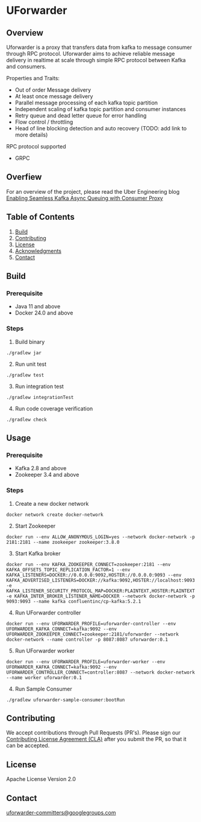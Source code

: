 # UForwarder

## Overview

Uforwarder is a proxy that transfers data from kafka to message consumer through RPC protocol.
Uforwarder aims to achieve reliable message delivery in realtime at scale through simple RPC protocol between Kafka and consumers.

Properties and Traits:

- Out of order Message delivery
- At least once message delivery
- Parallel message processing of each kafka topic partition
- Independent scaling of kafka topic partition and consumer instances
- Retry queue and dead letter queue for error handling
- Flow control / throttling
- Head of line blocking detection and auto recovery (TODO: add link to more details)

RPC protocol supported

- GRPC

## Overfiew

For an overview of the project, please read the Uber Engineering blog [Enabling Seamless Kafka Async Queuing with Consumer Proxy](https://www.uber.com/blog/kafka-async-queuing-with-consumer-proxy/)

## Table of Contents

1. [Build](#build)
2. [Contributing](#contributing)
3. [License](#license)
4. [Acknowledgments](#acknowledgments)
5. [Contact](#contact)

## Build

### Prerequisite

- Java 11 and above
- Docker 24.0 and above

### Steps

1. Build binary

  ```
  ./gradlew jar
  ```

2. Run unit test

  ```
  ./gradlew test
  ```

3. Run integration test

  ```
  ./gradlew integrationTest
  ```

4. Run code coverage verification

  ```
  ./gradlew check
  ```

## Usage

### Prerequisite

- Kafka 2.8 and above
- Zookeeper 3.4 and above

### Steps

1. Create a new docker network

```
docker network create docker-network
```

2. Start Zookeeper

```
docker run --env ALLOW_ANONYMOUS_LOGIN=yes --network docker-network -p 2181:2181 --name zookeeper zookeeper:3.8.0
```

3. Start Kafka broker
```
docker run --env KAFKA_ZOOKEEPER_CONNECT=zookeeper:2181 --env KAFKA_OFFSETS_TOPIC_REPLICATION_FACTOR=1 --env KAFKA_LISTENERS=DOCKER://0.0.0.0:9092,HOSTER://0.0.0.0:9093 --env KAFKA_ADVERTISED_LISTENERS=DOCKER://kafka:9092,HOSTER://localhost:9093 -e KAFKA_LISTENER_SECURITY_PROTOCOL_MAP=DOCKER:PLAINTEXT,HOSTER:PLAINTEXT -e KAFKA_INTER_BROKER_LISTENER_NAME=DOCKER --network docker-network -p 9093:9093 --name kafka confluentinc/cp-kafka:5.2.1
```

4. Run UForwarder controller

```
docker run --env UFORWARDER_PROFILE=uforwarder-controller --env UFORWARDER_KAFKA_CONNECT=kafka:9092 --env UFORWARDER_ZOOKEEPER_CONNECT=zookeeper:2181/uforwarder --network docker-network --name controller -p 8087:8087 uforwarder:0.1
```

5. Run UForwarder worker
```
docker run --env UFORWARDER_PROFILE=uforwarder-worker --env UFORWARDER_KAFKA_CONNECT=kafka:9092 --env UFORWARDER_CONTROLLER_CONNECT=controller:8087 --network docker-network --name worker uforwarder:0.1
```

4. Run Sample Consumer

```
./gradlew uforwarder-sample-consumer:bootRun
```

## Contributing

We accept contributions through Pull Requests (PR's).  Please sign our [Contributing License Agreement (CLA)](cla-assistant.io) after you submit the PR, so that it can be accepted.

## License

Apache License Version 2.0

## Contact

uforwarder-committers@googlegroups.com
